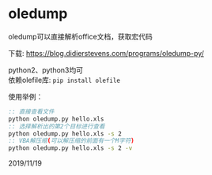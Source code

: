 # oledump

oledump可以直接解析office文档，获取宏代码  

下载: https://blog.didierstevens.com/programs/oledump-py/  

python2、python3均可  
依赖olefile库: `pip install olefile`  

使用举例：  
```bat
:: 直接查看文件
python oledump.py hello.xls
:: 选择解析出的第2个目标进行查看
python oledump.py hello.xls -s 2
:: VBA解压缩(可以解压缩的前面有一个M字符)
python oledump.py hello.xls -s 2 -v
```


2019/11/19  
